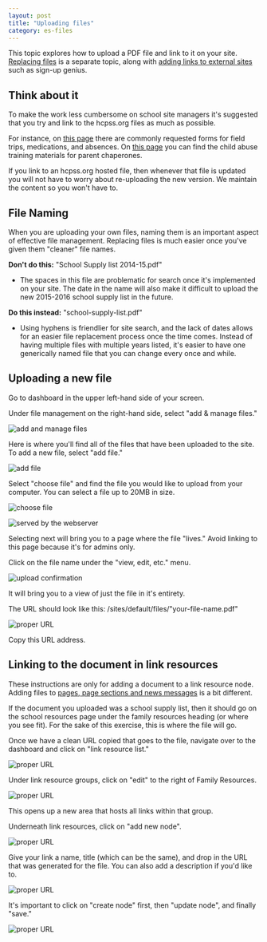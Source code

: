 ```yaml
---
layout: post
title: "Uploading files"
category: es-files
---
```


This topic explores how to upload a PDF file and link to it on your site. [Replacing files](/schoolsites-help/files/es-files/2014/07/15/replacing-files/) is a separate topic, along with [adding links to external sites](/schoolsites-help/es-files/2014/07/15/adding-links/) such as sign-up genius. 

## Think about it

To make the work less cumbersome on school site managers it's suggested that you try and link to the hcpss.org files as much as possible.

For instance, on [this page](http://www.hcpss.org/about-us/forms/) there are commonly requested forms for field trips, medications, and absences. On [this page](http://www.hcpss.org/parents/) you can find the child abuse training materials for parent chaperones. 

If you link to an hcpss.org hosted file, then whenever that file is updated you will not have to worry about re-uploading the new version. We maintain the content so you won't have to.

## File Naming

When you are uploading your own files, naming them is an important aspect of effective file management. Replacing files is much easier once you've given them "cleaner" file names. 

**Don't do this:** "School Supply list 2014-15.pdf"

- The spaces in this file are problematic for search once it's implemented on your site. The date in the name will also make it difficult to upload the new 2015-2016 school supply list in the future. 

**Do this instead:** "school-supply-list.pdf"

- Using hyphens is friendlier for site search, and the lack of dates allows for an easier file replacement process once the time comes. Instead of having multiple files with multiple years listed, it's easier to have one generically named file that you can change every once and while. 

<a id="uploading"></a>

## Uploading a new file

Go to dashboard in the upper left-hand side of your screen.

Under file management on the right-hand side, select "add & manage files."

![add and manage files](/schoolsites-help/images/uploading/add-manage.png)

Here is where you'll find all of the files that have been uploaded to the site. To add a new file, select "add file."

![add file](/schoolsites-help/images/uploading/add-file.png)

Select "choose file" and find the file you would like to upload from your computer. You can select a file up to 20MB in size.

![choose file](/schoolsites-help/images/uploading/choose-file.png)


![served by the webserver](/schoolsites-help/images/uploading/upload-destination.png)

Selecting next will bring you to a page where the file "lives." Avoid linking to this page because it's for admins only.

Click on the file name under the "view, edit, etc." menu.

![upload confirmation](/schoolsites-help/images/uploading/upload-confirm.png)

It will bring you to a view of just the file in it's entirety.

The URL should look like this: /sites/default/files/"your-file-name.pdf"

![proper URL](/schoolsites-help/images/uploading/pdf-url.png)

Copy this URL address. 

## Linking to the document in link resources

These instructions are only for adding a document to a link resource node. Adding files to [pages, page sections and news messages](/schoolsites-help/es-files/2014/07/15/adding-links/) is a bit different.

If the document you uploaded was a school supply list, then it should go on the school resources page under the family resources heading (or where you see fit). For the sake of this exercise, this is where the file will go.

Once we have a clean URL copied that goes to the file, navigate over to the dashboard and click on "link resource list." 

![proper URL](/schoolsites-help/images/uploading/school-resources.png)

Under link resource groups, click on "edit" to the right of Family Resources.

![proper URL](/schoolsites-help/images/uploading/family-resources.png)

This opens up a new area that hosts all links within that group.

Underneath link resources, click on "add new node".

![proper URL](/schoolsites-help/images/uploading/add-new-node.png)

Give your link a name, title (which can be the same), and drop in the URL that was generated for the file. You can also add a description if you'd like to. 

![proper URL](/schoolsites-help/images/uploading/name-title.png)

It's important to click on "create node" first, then "update node", and finally "save."

![proper URL](/schoolsites-help/images/uploading/create-update-save.png) 
